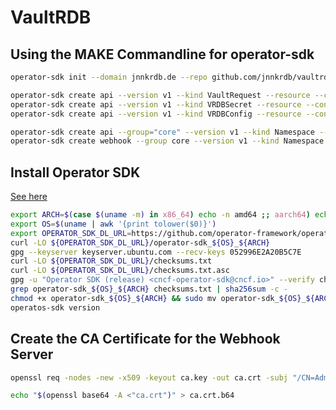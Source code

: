 # VaultRDB

## Using the MAKE Commandline for operator-sdk

```bash
operator-sdk init --domain jnnkrdb.de --repo github.com/jnnkrdb/vaultrdb
```

```bash
operator-sdk create api --version v1 --kind VaultRequest --resource --controller
operator-sdk create api --version v1 --kind VRDBSecret --resource --controller
operator-sdk create api --version v1 --kind VRDBConfig --resource --controller
```

```bash
operator-sdk create api --group="core" --version v1 --kind Namespace --resource=false --controller=true
operator-sdk create webhook --group core --version v1 --kind Namespace --defaulting --programmatic-validation
```

## Install Operator SDK

[See here](https://sdk.operatorframework.io/docs/installation/)
```bash
export ARCH=$(case $(uname -m) in x86_64) echo -n amd64 ;; aarch64) echo -n arm64 ;; *) echo -n $(uname -m) ;; esac)
export OS=$(uname | awk '{print tolower($0)}')
export OPERATOR_SDK_DL_URL=https://github.com/operator-framework/operator-sdk/releases/download/v1.32.0
curl -LO ${OPERATOR_SDK_DL_URL}/operator-sdk_${OS}_${ARCH}
gpg --keyserver keyserver.ubuntu.com --recv-keys 052996E2A20B5C7E
curl -LO ${OPERATOR_SDK_DL_URL}/checksums.txt
curl -LO ${OPERATOR_SDK_DL_URL}/checksums.txt.asc
gpg -u "Operator SDK (release) <cncf-operator-sdk@cncf.io>" --verify checksums.txt.asc
grep operator-sdk_${OS}_${ARCH} checksums.txt | sha256sum -c -
chmod +x operator-sdk_${OS}_${ARCH} && sudo mv operator-sdk_${OS}_${ARCH} /usr/local/bin/operator-sdk
operatos-sdk version
```

## Create the CA Certificate for the Webhook Server
```bash
openssl req -nodes -new -x509 -keyout ca.key -out ca.crt -subj "/CN=Admission Controller Webhook VaultRDB CA"
```
```bash
echo "$(openssl base64 -A <"ca.crt")" > ca.crt.b64
```